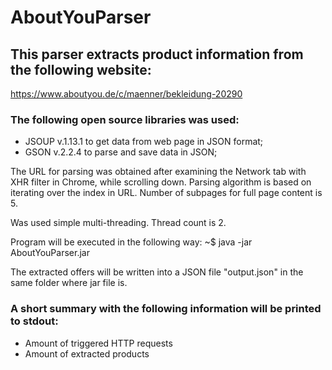 # AboutYouParser
## This parser extracts product information from the following website:

https://www.aboutyou.de/c/maenner/bekleidung-20290

### The following open source libraries was used:

* JSOUP v.1.13.1 to get data from web page in JSON format;
* GSON v.2.2.4 to parse and save data in JSON;

The URL for parsing was obtained after examining the Network tab with XHR filter in Chrome, while scrolling down.
Parsing algorithm is based on iterating over the index in URL. Number of subpages for full page content is 5.

Was used simple multi-threading. Thread count is 2.

Program will be executed in the following way: ~$ java -jar AboutYouParser.jar

The extracted offers will be written into a JSON file "output.json" in the same folder where jar file is. 

### A short summary with the following information will be printed to stdout:

*   Amount of triggered HTTP requests
*   Amount of extracted products

